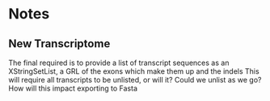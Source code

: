 # Notes

## New Transcriptome

The final required is to provide a list of transcript sequences as an
XStringSetList, a GRL of the exons which make them up and the indels
This will require all transcripts to be unlisted, or will it?
Could we unlist as we go? How will this impact exporting to Fasta
